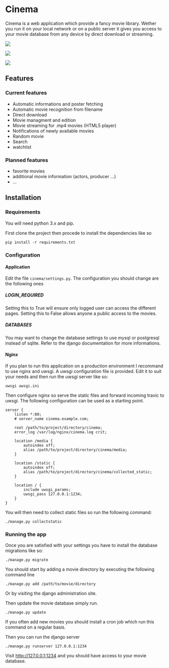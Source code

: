 # Cinema

Cinema is a web application which provide a fancy movie library. Wether you run
it on your local network or on a public server it gives you access to your
movie database from any device by direct download or streaming.

![](https://img.bananium.fr/arnaud/cinema_home.png)

![](https://img.bananium.fr/arnaud/cinema_watch.png)

![](https://img.bananium.fr/arnaud/cinema_watchlist.png)


## Features

### Current features

- Automatic informations and poster fetching
- Automatic movie recognition from filename
- Direct download
- Movie managment and edition
- Movie streaming for .mp4 movies (HTML5 player)
- Notifications of newly available movies
- Random movie
- Search
- watchlist

### Planned features
- favorite movies
- additional movie information (actors, producer ...)
- ...

## Installation
### Requirements

You will need python 3.x and pip.

First clone the project then procede to install the dependencies like so

```
pip install -r requirements.txt
```
### Configuration

#### Application

Edit the file `cinema/settings.py`. The configuration you should change are the following ones

##### LOGIN_REQUIRED
Setting this to True will ensure only logged user can access the different pages. Setting this to False allows anyone a public access to the movies.

##### DATABASES
You may want to change the database settings to use mysql or postgresql instead of sqlite. Refer to the django documentation for more informations.


#### Nginx

If you plan to run this application on a production environment I recommand to
use nginx and uwsgi. A uwsgi configuration file is provided. Edit it to suit
your needs and then run the uwsgi server like so:

```
uwsgi uwsgi.ini
```

Then configure nginx so serve the static files and forward incoming travic to uwsgi. The following configuration can be used as a starting point.

```
server {
    listen *:80;
    # server_name cinema.example.com;

    root /path/to/project/directory/cinema;
    error_log /var/log/nginx/cinema.log crit;

	location /media {
		autoindex off;
		alias /path/to/project/directory/cinema/media;
	}

	location /static {
		autoindex off;
		alias /path/to/project/directory/cinema/collected_static;
	}

    location / {
		include uwsgi_params;
		uwsgi_pass 127.0.0.1:1234;
    }
}

```
You will then need to collect static files so run the following command:

```
./manage.py collectstatic
```


### Running the app

Once you are satisfied with your settings you have to install the database migrations like so:

```
./manage.py migrate
```

You should start by adding a movie directory by executing the following command line
```
./manage.py add /path/to/movie/directory
```
Or by visiting the django administration site.

Then update the movie database simply run.

```
./manage.py update
```

If you often add new movies you should install a cron job which run this command on a regular basis.

Then you can run the django server
```
./manage.py runserver 127.0.0.1:1234
```

Visit http://127.0.0.1:1234 and you should have access to your movie database.
